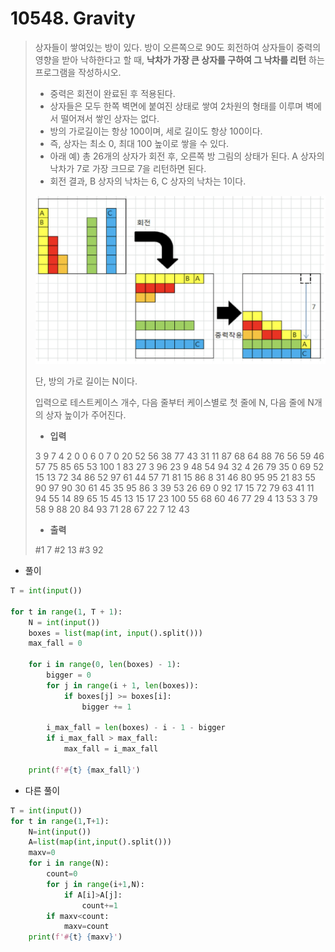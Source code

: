 # 10548. Gravity

> 상자들이 쌓여있는 방이 있다. 방이 오른쪽으로 90도 회전하여 상자들이 중력의 영향을 받아 낙하한다고 할 때, **낙차가 가장 큰 상자를 구하여 그 낙차를 리턴** 하는 프로그램을 작성하시오.
>
> - 중력은 회전이 완료된 후 적용된다.
> - 상자들은 모두 한쪽 벽면에 붙여진 상태로 쌓여 2차원의 형태를 이루며 벽에서 떨어져서 쌓인 상자는 없다.
> - 방의 가로길이는 항상 100이며, 세로 길이도 항상 100이다.
> - 즉, 상자는 최소 0, 최대 100 높이로 쌓을 수 있다.
> - 아래 예) 총 26개의 상자가 회전 후, 오른쪽 방 그림의 상태가 된다. A 상자의 낙차가 7로 가장 크므로 7을 리턴하면 된다.
> - 회전 결과, B 상자의 낙차는 6, C 상자의 낙차는 1이다.
>
> ![image-20210820230853521](10548-Gravity.assets/image-20210820230853521.png)
>
> 단, 방의 가로 길이는 N이다. 
>
> 입력으로 테스트케이스 개수, 다음 줄부터 케이스별로 첫 줄에 N, 다음 줄에 N개의 상자 높이가 주어진다.
>
> - **입력**
>
> 3
> 9
> 7 4 2 0 0 6 0 7 0
> 20
> 52 56 38 77 43 31 11 87 68 64 88 76 56 59 46 57 75 85 65 53
> 100
> 1 83 27 3 96 23 9 48 54 94 32 4 26 79 35 0 69 52 15 13 72 34 86 52 97 61 44 57 71 81 15 86 8 31 46 80 95 95 21 83 55 90 97 90 30 61 45 35 95 86 3 39 53 26 69 0 92 17 15 72 79 63 41 11 94 55 14 89 65 15 45 13 15 17 23 100 55 68 60 46 77 29 4 13 53 3 79 58 9 88 20 84 93 71 28 67 22 7 12 43 
>
> - **출력**
>
> \#1 7
> \#2 13
> \#3 92

- 풀이

```python
T = int(input())

for t in range(1, T + 1):
    N = int(input())
    boxes = list(map(int, input().split()))
    max_fall = 0

    for i in range(0, len(boxes) - 1):
        bigger = 0
        for j in range(i + 1, len(boxes)):
            if boxes[j] >= boxes[i]:
                bigger += 1

        i_max_fall = len(boxes) - i - 1 - bigger
        if i_max_fall > max_fall:
            max_fall = i_max_fall

    print(f'#{t} {max_fall}')
```

- 다른 풀이

```python
T = int(input())
for t in range(1,T+1):
    N=int(input())
    A=list(map(int,input().split()))
    maxv=0
    for i in range(N):
        count=0
        for j in range(i+1,N):
            if A[i]>A[j]:
                count+=1
        if maxv<count:
            maxv=count
    print(f'#{t} {maxv}')
```

